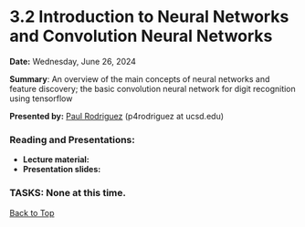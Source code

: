 # 3.2 Introduction to Neural Networks and Convolution Neural Networks

**Date:** Wednesday, June 26, 2024

**Summary**: An overview of the main concepts of neural networks and feature discovery; the basic convolution neural network for digit recognition using tensorflow

**Presented by:** [Paul Rodriguez](https://profiles.ucsd.edu/paul.rodriguez) (p4rodriguez at ucsd.edu) 

### Reading and Presentations:
* **Lecture material:**
* **Presentation slides:**
### TASKS: None at this time.

[Back to Top](#top)
